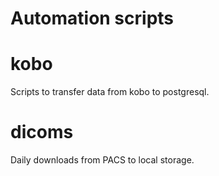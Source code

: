 # Automation scripts

# kobo
Scripts to transfer data from kobo to postgresql.

# dicoms
Daily downloads from PACS to local storage.